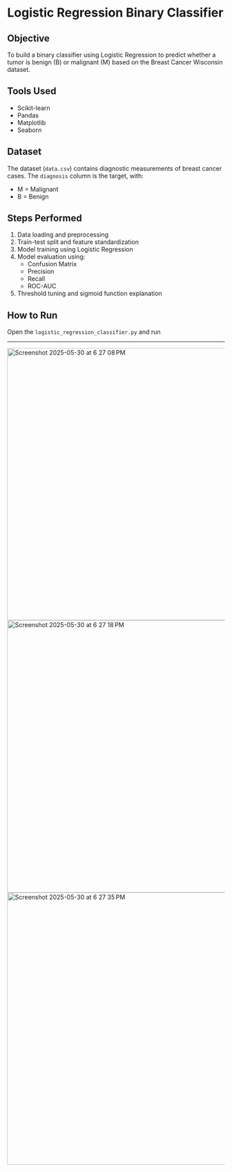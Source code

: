 
# Logistic Regression Binary Classifier

## Objective
To build a binary classifier using Logistic Regression to predict whether a tumor is benign (B) or malignant (M) based on the Breast Cancer Wisconsin dataset.

## Tools Used
- Scikit-learn
- Pandas
- Matplotlib
- Seaborn

## Dataset
The dataset (`data.csv`) contains diagnostic measurements of breast cancer cases. The `diagnosis` column is the target, with:
- M = Malignant
- B = Benign

## Steps Performed
1. Data loading and preprocessing
2. Train-test split and feature standardization
3. Model training using Logistic Regression
4. Model evaluation using:
   - Confusion Matrix
   - Precision
   - Recall
   - ROC-AUC
5. Threshold tuning and sigmoid function explanation

## How to Run
Open the `logistic_regression_classifier.py`  and run 

---

<img width="630" alt="Screenshot 2025-05-30 at 6 27 08 PM" src="https://github.com/user-attachments/assets/21677e90-8d4f-4ee0-9dc3-3c19a9b6d8e1" />
<img width="630" alt="Screenshot 2025-05-30 at 6 27 18 PM" src="https://github.com/user-attachments/assets/4842c792-a934-4d52-aa23-2edfa31150e6" />
<img width="630" alt="Screenshot 2025-05-30 at 6 27 35 PM" src="https://github.com/user-attachments/assets/4152b6e3-e545-446e-aa83-3f425f626467" />



